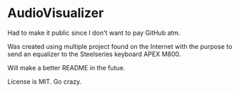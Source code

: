 # AudioVisualizer

Had to make it public since I don't want to pay GitHub atm.

Was created using multiple project found on the Internet with the purpose to send an equalizer to the Steelseries keyboard APEX M800.

Will make a better README in the futue.

License is MIT. Go crazy.
